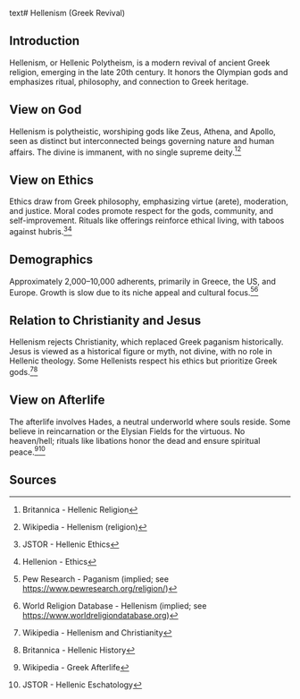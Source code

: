 text# Hellenism (Greek Revival)
## Introduction
Hellenism, or Hellenic Polytheism, is a modern revival of ancient Greek religion, emerging in the late 20th century. It honors the Olympian gods and emphasizes ritual, philosophy, and connection to Greek heritage.
## View on God
Hellenism is polytheistic, worshiping gods like Zeus, Athena, and Apollo, seen as distinct but interconnected beings governing nature and human affairs. The divine is immanent, with no single supreme deity.[^31][^32]
## View on Ethics
Ethics draw from Greek philosophy, emphasizing virtue (arete), moderation, and justice. Moral codes promote respect for the gods, community, and self-improvement. Rituals like offerings reinforce ethical living, with taboos against hubris.[^33][^34]
## Demographics
Approximately 2,000–10,000 adherents, primarily in Greece, the US, and Europe. Growth is slow due to its niche appeal and cultural focus.[^35][^36]
## Relation to Christianity and Jesus
Hellenism rejects Christianity, which replaced Greek paganism historically. Jesus is viewed as a historical figure or myth, not divine, with no role in Hellenic theology. Some Hellenists respect his ethics but prioritize Greek gods.[^37][^38]
## View on Afterlife
The afterlife involves Hades, a neutral underworld where souls reside. Some believe in reincarnation or the Elysian Fields for the virtuous. No heaven/hell; rituals like libations honor the dead and ensure spiritual peace.[^39][^40]
## Sources
[^31]: Britannica - Hellenic Religion[](https://www.britannica.com/topic/Hellenic-religion)
[^32]: Wikipedia - Hellenism (religion)[](https://en.wikipedia.org/wiki/Hellenism_(religion))
[^33]: JSTOR - Hellenic Ethics[](https://www.jstor.org/stable/3260495)
[^34]: Hellenion - Ethics[](https://www.hellenion.org/ethics/)
[^35]: Pew Research - Paganism (implied; see https://www.pewresearch.org/religion/)
[^36]: World Religion Database - Hellenism (implied; see https://www.worldreligiondatabase.org)
[^37]: Wikipedia - Hellenism and Christianity[](https://en.wikipedia.org/wiki/Hellenism_(religion)#Christianity)
[^38]: Britannica - Hellenic History[](https://www.britannica.com/topic/Hellenic-religion)
[^39]: Wikipedia - Greek Afterlife[](https://en.wikipedia.org/wiki/Greek_underworld)
[^40]: JSTOR - Hellenic Eschatology[](https://www.jstor.org/stable/3260496)
